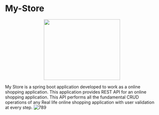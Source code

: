 # My-Store
<p align="center">
  <img width="250" height="200" src="https://user-images.githubusercontent.com/103619788/215250340-60fb26a6-4ad8-4345-aa00-dd10724f916b.jpg">
</p>


My Store is a spring boot application developed to work as a online shopping application. This application provides REST API for an online shopping application. This API performs all the fundamental CRUD operations of any Real life online shopping application with user validation at every step.
![789](https://user-images.githubusercontent.com/103619788/219357567-f9ea2a36-f5e1-49fe-a75e-a84f6e8799b3.jpg)
